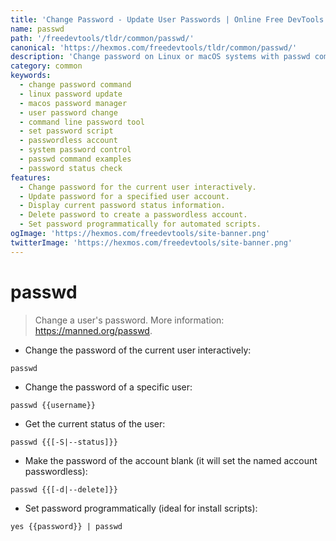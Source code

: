 ```yaml
---
title: 'Change Password - Update User Passwords | Online Free DevTools by Hexmos'
name: passwd
path: '/freedevtools/tldr/common/passwd/'
canonical: 'https://hexmos.com/freedevtools/tldr/common/passwd/'
description: 'Change password on Linux or macOS systems with passwd command. Secure user accounts, manage password policies, and update credentials easily. Free online tool, no registration required.'
category: common
keywords:
  - change password command
  - linux password update
  - macos password manager
  - user password change
  - command line password tool
  - set password script
  - passwordless account
  - system password control
  - passwd command examples
  - password status check
features:
  - Change password for the current user interactively.
  - Update password for a specified user account.
  - Display current password status information.
  - Delete password to create a passwordless account.
  - Set password programmatically for automated scripts.
ogImage: 'https://hexmos.com/freedevtools/site-banner.png'
twitterImage: 'https://hexmos.com/freedevtools/site-banner.png'
---
```


# passwd

> Change a user's password.
> More information: <https://manned.org/passwd>.

- Change the password of the current user interactively:

`passwd`

- Change the password of a specific user:

`passwd {{username}}`

- Get the current status of the user:

`passwd {{[-S|--status]}}`

- Make the password of the account blank (it will set the named account passwordless):

`passwd {{[-d|--delete]}}`

- Set password programmatically (ideal for install scripts):

`yes {{password}} | passwd`
